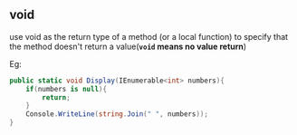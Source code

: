 ## void
use void as the return type of a method (or a local function) to specify that the method doesn't return a value(**`void` means no value return**)

Eg: 
```cs
public static void Display(IEnumerable<int> numbers){
    if(numbers is null){
        return;
    }
    Console.WriteLine(string.Join(" ", numbers));
}
```




